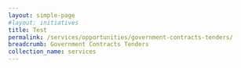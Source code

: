 ```yaml
---
layout: simple-page
#layout: initiatives
title: Test
permalink: /services/opportunities/government-contracts-tenders/
breadcrumb: Government Contracts Tenders
collection_name: services
---
```

